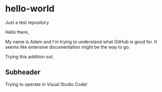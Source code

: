 # hello-world
Just a test repository

Hello there,

My name is Adam and I'm trying to understand what GitHub is good for.
It seems like extensive documentation might be the way to go.

Trying this addition out.

## Subheader

Trying to operate in Visual Studio Code!